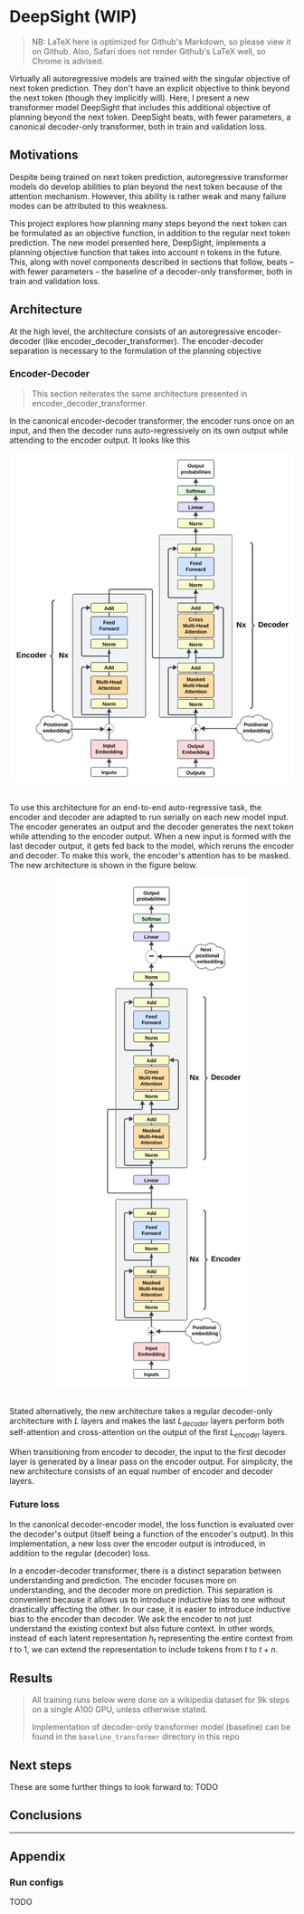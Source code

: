 # DeepSight (WIP)
> NB: LaTeX here is optimized for Github's Markdown, so please view it on Github. Also, Safari does not render Github's LaTeX well, so Chrome is advised.

Virtually all autoregressive models are trained with the singular objective of next token prediction. They don't have an explicit objective to think beyond the next token (though they implicitly will). Here, I present a new transformer model DeepSight that includes this additional objective of planning beyond the next token. DeepSight beats, with fewer parameters, a canonical decoder-only transformer, both in train and validation loss.

## Motivations

Despite being trained on next token prediction, autoregressive transformer models do develop abilities to plan beyond the next token because of the attention mechanism. However, this ability is rather weak and many failure modes can be attributed to this weakness.

This project explores how planning many steps beyond the next token can be formulated as an objective function, in addition to the regular next token prediction. The new model presented here, DeepSight, implements a planning objective function that takes into account n tokens in the future. This, along with novel components described in sections that follow, beats – with fewer parameters – the baseline of a decoder-only transformer, both in train and validation loss.

## Architecture

At the high level, the architecture consists of an autoregressive encoder-decoder (like encoder_decoder_transformer). The encoder-decoder separation is necessary to the formulation of the planning objective

### Encoder-Decoder

> This section reiterates the same architecture presented in encoder_decoder_transformer.

In the canonical encoder-decoder transformer, the encoder runs once on an input, and then the decoder runs auto-regressively on its own output while attending to the encoder output. It looks like this

<div align="center">
  <img src="assets/self_canon_diagram.svg" alt="diagram" width="500">
</div>
<br>

To use this architecture for an end-to-end auto-regressive task, the encoder and decoder are adapted to run serially on each new model input. The encoder generates an output and the decoder generates the next token while attending to the encoder output. When a new input is formed with the last decoder output, it gets fed back to the model, which reruns the encoder and decoder. To make this work, the encoder's attention has to be masked. The new architecture is shown in the figure below.

<div align="center">
    <img src="assets/self_new_diagram.svg"
         alt="diagram" height="900">
</div>
<br>

Stated alternatively, the new architecture takes a regular decoder-only architecture with $L$ layers and makes the last $L_{decoder}$ layers perform both self-attention and cross-attention on the output of the first $L_{encoder}$ layers. 

When transitioning from encoder to decoder, the input to the first decoder layer is generated by a linear pass on the encoder output. For simplicity, the new architecture consists of an equal number of encoder and decoder layers.

### Future loss

In the canonical decoder-encoder model, the loss function is evaluated over the decoder's output (itself being a function of the encoder's output). In this implementation, a new loss over the encoder output is introduced, in addition to the regular (decoder) loss. 

In a encoder-decoder transformer, there is a distinct separation between understanding and prediction. The encoder focuses more on understanding, and the decoder more on prediction. This separation is convenient because it allows us to introduce inductive bias to one without drastically affecting the other. In our case, it is easier to introduce inductive bias to the encoder than decoder. We ask the encoder to not just understand the existing context but also future context. In other words, instead of each latent representation $h_t$ representing the entire context from $t$ to $1$, we can extend the representation to include tokens from $t$ to $t+n$.


## Results

> All training runs below were done on a wikipedia dataset for 9k steps on a single A100 GPU, unless otherwise stated.
> 
> Implementation of decoder-only transformer model (baseline) can be found in the `baseline_transformer` directory in this repo


## Next steps

These are some further things to look forward to:
TODO

## Conclusions

---
## Appendix
### Run configs
TODO